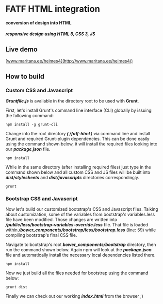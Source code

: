# FATF HTML integration
#### conversion of design into HTML
##### responsive design using HTML 5, CSS 3, JS


## Live demo
[www.maritana.ee/helmes4](http://www.maritana.ee/helmes4/)


## How to build

### Custom CSS and Javascript
**_Gruntfile.js_** is available in the directory root to be used with **Grunt**.

First, let's install Grunt's command line interface (CLI) globally by issuing the following command:
```
npm install -g grunt-cli
```

Change into the root directory **_( /fatf-html )_** via command line and install Grunt and required Grunt-plugin dependencies.
This can be done easily using the command shown below, it will install the required files looking into our **_package.json_** file.
```
npm install
```

While in the same directory (after installing required files) just type in the command shown below and all custom CSS and JS files will be built into **_dist/stylesheets_** and **_dist/javascripts_** directories correspondingly.
```
grunt
```

### Bootstrap CSS and Javascript
Now let's build our customized bootstrap's CSS and Javascript files. Talking about customization, some of the variables from bootstrap's variables.less file have been modified. Those changes are written into **_/public/less/bootstrap-variables-override.less_** file. That file is loaded within **_/bower_components/bootstrap/less/bootstrap.less_** (line: 59) while compiling bootstrap's final CSS file.

Navigate to bootstrap's root **_bower_components/bootstrap_** directory, then run the command shown below. Again npm will look at the **_package.json_** file and automatically install the necessary local dependencies listed there.
```
npm install
```

Now we just build all the files needed for bootstrap using the command below:
```
grunt dist
```

Finally we can check out our working **_index.html_** from the browser ;)
